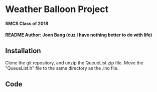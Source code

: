 # Weather Balloon Project
#### SMCS Class of 2018
#### README Author: Joon Bang (cuz I have nothing better to do with life)

## Installation
Clone the git repository, and unzip the QueueList.zip file. Move the "QueueList.h" file to the same directory as the .ino file.

## Code

